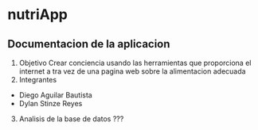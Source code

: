 # **nutriApp**
## **Documentacion de la aplicacion**
   1. Objetivo
Crear conciencia usando las herramientas que proporciona el internet a tra vez de una pagina web sobre la alimentacion adecuada
   2. Integrantes
- Diego Aguilar Bautista 
- Dylan Stinze Reyes

3. Analisis de la base de datos
???
